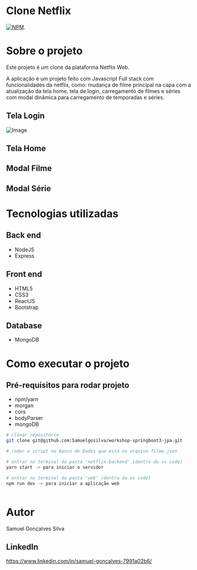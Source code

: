 # Clone Netflix
[![NPM](https://img.shields.io/npm/l/react)](https://github.com/Samuelgosilva/exemplo-readme/blob/main/LICENSE). 

# Sobre o projeto
Este projeto é um clone da plataforma Netflix Web.

A aplicação é um projeto feito com Javascript Full stack com funcionalidades da netflix, como: mudança de filme principal na capa com a atualização da tela home, 
tela de login, carregamento de filmes e séries com modal dinâmica para carregamento de temporadas e séries. 



## Tela Login
![Image](https://github.com/user-attachments/assets/d2a019db-4fd1-4bbd-b8a3-1504dd0264f0)
## Tela Home

## Modal Filme

## Modal Série

# Tecnologias utilizadas
## Back end
- NodeJS
- Express

## Front end
- HTML5
- CSS3
- ReactJS
- Bootstrap
  
## Database
- MongoDB

# Como executar o projeto

## Pré-requisitos para rodar projeto
- npm/yarn
- morgan
- cors
- bodyParser
- mongoDB


```bash
# clonar repositório
git clone git@github.com:Samuelgosilva/workshop-springboot3-jpa.git

# rodar o script no Banco de Dados que está no arquivo filme.json

# entrar no terminal da pasta 'netflix-backend' (dentro do vs code)
yarn start -> para iniciar o servidor

# entrar no terminal da pasta 'web' (dentro do vs code)
npm run dev -> para iniciar a aplicação web



```

# Autor
Samuel Gonçalves Silva
## LinkedIn
https://www.linkedin.com/in/samuel-goncalves-7991a02b6/
